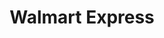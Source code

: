 ---
title: "Walmart Express"
url: /bosque-de-las-fuentes-residencial/walmart-express/
shop: Supermarkt
---
